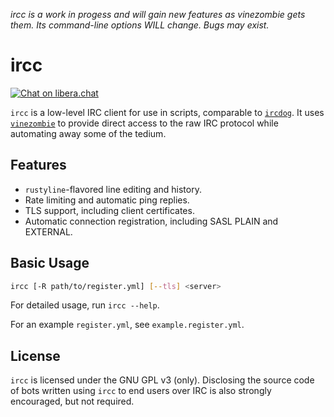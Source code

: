 *ircc is a work in progess
and will gain new features as vinezombie gets them.
Its command-line options WILL change.
Bugs may exist.*

# ircc

[![Chat on libera.chat](https://img.shields.io/badge/libera.chat-%23vinezombie-blueviolet)](https://web.libera.chat/gamja/?channel=#vinezombie)

`ircc` is a low-level IRC client for use in scripts,
comparable to [`ircdog`](https://github.com/ergochat/ircdog).
It uses [`vinezombie`](https://github.com/vinezombie/vinezombie)
to provide direct access to the raw IRC protocol while
automating away some of the tedium.

## Features

- `rustyline`-flavored line editing and history.
- Rate limiting and automatic ping replies.
- TLS support, including client certificates.
- Automatic connection registration, including SASL PLAIN and EXTERNAL.

## Basic Usage

```sh
ircc [-R path/to/register.yml] [--tls] <server>
```

For detailed usage, run `ircc --help`.

For an example `register.yml`, see `example.register.yml`.

## License

`ircc` is licensed under the GNU GPL v3 (only).
Disclosing the source code of bots written using `ircc` to
end users over IRC is also strongly encouraged, but not required.
